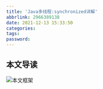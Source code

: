 ```yaml
---
title: 'Java多线程:synchronized详解'
abbrlink: 2966389138
date: 2021-12-13 15:33:50
categories:
tags:
password:
---
```



## 本文导读

![本文框架](https://jwangtec.oss-cn-chengdu.aliyuncs.com/jwangcloud/juc/sync/Synchronized.png)

<!--more-->

